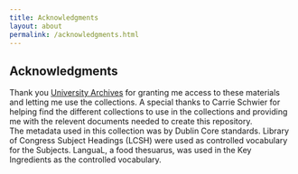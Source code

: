 ```yaml
---
title: Acknowledgments
layout: about
permalink: /acknowledgments.html
---
```


## Acknowledgments

Thank you [University Archives](https://libraries.indiana.edu/university-archives) for granting me access to these materials and letting me use the collections. A special thanks to Carrie Schwier for helping find the different collections to use in the collections and providing me with the relevent documents needed to create this repository.  
The metadata used in this collection was by Dublin Core standards. Library of Congress Subject Headings (LCSH) were used as controlled vocabulary for the Subjects. LanguaL, a food thesuarus, was used in the Key Ingredients as the controlled vocabulary. 
